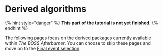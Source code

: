 # Derived algorithms

{% hint style="danger" %}
**This part of the tutorial is not yet finished.**
{% endhint %}

The following pages focus on the derived packages currently available within _The BOSS Afterburner_. You can choose to skip these pages and move on to the [Final event selection](../../final/).


